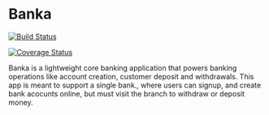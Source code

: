 # Banka
[![Build Status](https://travis-ci.org/okabamac/Banka.svg?branch=development)](https://travis-ci.org/okabamac/Banka)

[![Coverage Status](https://coveralls.io/repos/github/okabamac/Banka/badge.svg?branch=master)](https://coveralls.io/github/okabamac/Banka?branch=master)

Banka is a lightweight core banking application that powers banking operations like account creation, customer deposit and withdrawals. This app is meant to support a single bank., where users can signup,  and create bank acocunts online, but must visit the branch to withdraw or deposit money.

